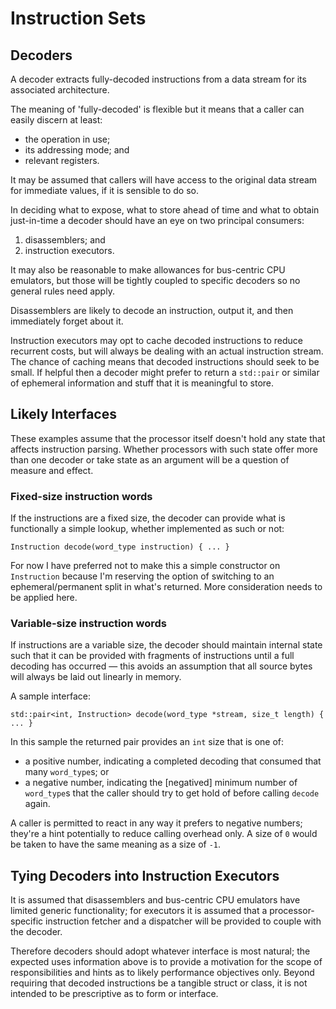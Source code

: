 #  Instruction Sets

## Decoders

A decoder extracts fully-decoded instructions from a data stream for its associated architecture. 

The meaning of 'fully-decoded' is flexible but it means that a caller can easily discern at least:  
* the operation in use;
* its addressing mode; and
* relevant registers.

It may be assumed that callers will have access to the original data stream for immediate values, if it is sensible to do so.

In deciding what to expose, what to store ahead of time and what to obtain just-in-time a decoder should have an eye on two principal consumers:
1. disassemblers; and
2. instruction executors.

It may also be reasonable to make allowances for bus-centric CPU emulators, but those will be tightly coupled to specific decoders so no general rules need apply. 

Disassemblers are likely to decode an instruction, output it, and then immediately forget about it.

Instruction executors may opt to cache decoded instructions to reduce recurrent costs, but will always be dealing with an actual instruction stream. The chance of caching means that decoded instructions should seek to be small. If helpful then a decoder might prefer to return a `std::pair` or similar of ephemeral information and stuff that it is meaningful to store.

## Likely Interfaces

These examples assume that the processor itself doesn't hold any state that affects instruction parsing. Whether processors with such state offer more than one decoder or take state as an argument will be a question of measure and effect.  

### Fixed-size instruction words

If the instructions are a fixed size, the decoder can provide what is functionally a simple lookup, whether implemented as such or not:

    Instruction decode(word_type instruction) { ... }

For now I have preferred not to make this a simple constructor on `Instruction` because I'm reserving the option of switching to an ephemeral/permanent split in what's returned. More consideration needs to be applied here.

### Variable-size instruction words

If instructions are a variable size, the decoder should maintain internal state such that it can be provided with fragments of instructions until a full decoding has occurred — this avoids an assumption that all source bytes will always be laid out linearly in memory.

A sample interface:

    std::pair<int, Instruction> decode(word_type *stream, size_t length) { ... }

In this sample the returned pair provides an `int` size that is one of:
* a positive number, indicating a completed decoding that consumed that many `word_type`s; or
* a negative number, indicating the [negatived] minimum number of `word_type`s that the caller should try to get hold of before calling `decode` again.

A caller is permitted to react in any way it prefers to negative numbers; they're a hint potentially to reduce calling overhead only. A size of `0` would be taken to have the same meaning as a size of `-1`.  

## Tying Decoders into Instruction Executors

It is assumed that disassemblers and bus-centric CPU emulators have limited generic functionality; for executors it is assumed that a processor-specific instruction fetcher and a dispatcher will be provided to couple with the decoder. 

Therefore decoders should adopt whatever interface is most natural; the expected uses information above is to provide a motivation for the scope of responsibilities and hints as to likely performance objectives only. Beyond requiring that decoded instructions be a tangible struct or class, it is not intended to be prescriptive as to form or interface.  
